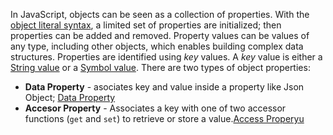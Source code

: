 In JavaScript, objects can be seen as a collection of properties.
With the [object literal syntax](https://developer.mozilla.org/en-US/docs/Web/JavaScript/Guide/Grammar_and_types#object_literals), a limited set of properties are initialized; then properties can be added and removed.
Property values can be values of any type, including other objects, which enables building complex data structures. Properties are identified using _key_ values. A _key_ value is either a [String value](https://developer.mozilla.org/en-US/docs/Glossary/String) or a [Symbol value](https://developer.mozilla.org/en-US/docs/Glossary/Symbol).
There are two types of object properties:
* **Data Property** - asociates key and value inside a property like Json Object; [Data Property](https://developer.mozilla.org/en-US/docs/Web/JavaScript/Data_structures#data_property)
* **Accesor Property** - Associates a key with one of two accessor functions (`get` and `set`) to retrieve or store a value.[Access Properyu](https://developer.mozilla.org/en-US/docs/Web/JavaScript/Data_structures#accessor_property)
